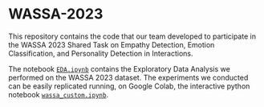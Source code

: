 # WASSA-2023

This repository contains the code that our team developed to participate in the WASSA 2023 Shared Task on Empathy Detection, Emotion Classification, and Personality Detection in Interactions.

The notebook [`EDA.ipynb`](https://github.com/HLT-Ghisolfi-Leuzzi-Testa/WASSA-2023/blob/main/EDA.ipynb) contains the Exploratory Data Analysis we performed on the WASSA 2023 dataset. The experiments we conducted can be easily replicated running, on Google Colab, the interactive python notebook [`wassa_custom.ipynb`](https://github.com/HLT-Ghisolfi-Leuzzi-Testa/WASSA-2023/blob/main/EDA.ipynb).

